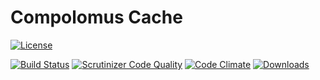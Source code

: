 # Compolomus Cache

[![License](https://poser.pugx.org/compolomus/FileCahe/license)](https://packagist.org/packages/compolomus/Compomage)

[![Build Status](https://scrutinizer-ci.com/g/Compolomus/FileCahe/badges/build.png?b=master)](https://scrutinizer-ci.com/g/Compolomus/FileCahe/build-status/master)
[![Scrutinizer Code Quality](https://scrutinizer-ci.com/g/Compolomus/FileCahe/badges/quality-score.png?b=master)](https://scrutinizer-ci.com/g/Compolomus/FileCahe/?branch=master)
[![Code Climate](https://codeclimate.com/github/Compolomus/FileCahe/badges/gpa.svg)](https://codeclimate.com/github/Compolomus/FileCahe)
[![Downloads](https://poser.pugx.org/compolomus/FileCahe/downloads)](https://packagist.org/packages/compolomus/FileCahe)
